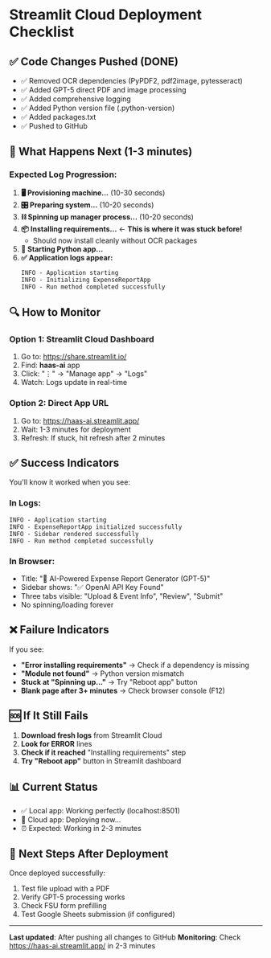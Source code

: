 # Streamlit Cloud Deployment Checklist

## ✅ **Code Changes Pushed (DONE)**

- ✅ Removed OCR dependencies (PyPDF2, pdf2image, pytesseract)
- ✅ Added GPT-5 direct PDF and image processing
- ✅ Added comprehensive logging
- ✅ Added Python version file (.python-version)
- ✅ Added packages.txt
- ✅ Pushed to GitHub

## 🔄 **What Happens Next (1-3 minutes)**

### Expected Log Progression:

1. **🖥 Provisioning machine...** (10-30 seconds)
2. **🎛 Preparing system...** (10-20 seconds)
3. **⛓ Spinning up manager process...** (10-20 seconds)
4. **📦 Installing requirements...** ← **This is where it was stuck before!**
   - Should now install cleanly without OCR packages
5. **🐍 Starting Python app...**
6. **✅ Application logs appear:**
   ```
   INFO - Application starting
   INFO - Initializing ExpenseReportApp
   INFO - Run method completed successfully
   ```

## 🔍 **How to Monitor**

### Option 1: Streamlit Cloud Dashboard

1. Go to: https://share.streamlit.io/
2. Find: **haas-ai** app
3. Click: "⋮" → "Manage app" → "Logs"
4. Watch: Logs update in real-time

### Option 2: Direct App URL

1. Go to: https://haas-ai.streamlit.app/
2. Wait: 1-3 minutes for deployment
3. Refresh: If stuck, hit refresh after 2 minutes

## ✅ **Success Indicators**

You'll know it worked when you see:

### In Logs:

```
INFO - Application starting
INFO - ExpenseReportApp initialized successfully
INFO - Sidebar rendered successfully
INFO - Run method completed successfully
```

### In Browser:

- Title: "🤖 AI-Powered Expense Report Generator (GPT-5)"
- Sidebar shows: "✅ OpenAI API Key Found"
- Three tabs visible: "Upload & Event Info", "Review", "Submit"
- No spinning/loading forever

## ❌ **Failure Indicators**

If you see:

- **"Error installing requirements"** → Check if a dependency is missing
- **"Module not found"** → Python version mismatch
- **Stuck at "Spinning up..."** → Try "Reboot app" button
- **Blank page after 3+ minutes** → Check browser console (F12)

## 🆘 **If It Still Fails**

1. **Download fresh logs** from Streamlit Cloud
2. **Look for ERROR** lines
3. **Check if it reached** "Installing requirements" step
4. **Try "Reboot app"** button in Streamlit dashboard

## 📊 **Current Status**

- ✅ Local app: Working perfectly (localhost:8501)
- 🔄 Cloud app: Deploying now...
- ⏰ Expected: Working in 2-3 minutes

## 🎯 **Next Steps After Deployment**

Once deployed successfully:

1. Test file upload with a PDF
2. Verify GPT-5 processing works
3. Check FSU form prefilling
4. Test Google Sheets submission (if configured)

---

**Last updated**: After pushing all changes to GitHub
**Monitoring**: Check https://haas-ai.streamlit.app/ in 2-3 minutes
